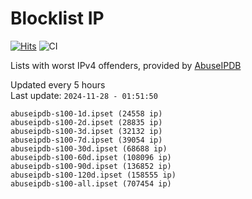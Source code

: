 # Blocklist IP

[![Hits](https://hits.seeyoufarm.com/api/count/incr/badge.svg?url=https%3A%2F%2Fgithub.com%2Fborestad%2Fblocklist-ip%2F&count_bg=%2379C83D&title_bg=%23555555&icon=&icon_color=%23E7E7E7&title=hits&edge_flat=false)](https://hits.seeyoufarm.com)  ![CI](https://img.shields.io/github/workflow/status/borestad/blocklist-ip/CI?style=flat-square)

Lists with worst IPv4 offenders, provided by [AbuseIPDB](https://www.abuseipdb.com/)

<!-- FOOTER-PLACEHOLDER -->
Updated every 5 hours<br>
Last update: `2024-11-28 - 01:51:50`
```
abuseipdb-s100-1d.ipset (24558 ip)
abuseipdb-s100-2d.ipset (28835 ip)
abuseipdb-s100-3d.ipset (32132 ip)
abuseipdb-s100-7d.ipset (39054 ip)
abuseipdb-s100-30d.ipset (68688 ip)
abuseipdb-s100-60d.ipset (108096 ip)
abuseipdb-s100-90d.ipset (136852 ip)
abuseipdb-s100-120d.ipset (158555 ip)
abuseipdb-s100-all.ipset (707454 ip)
```

